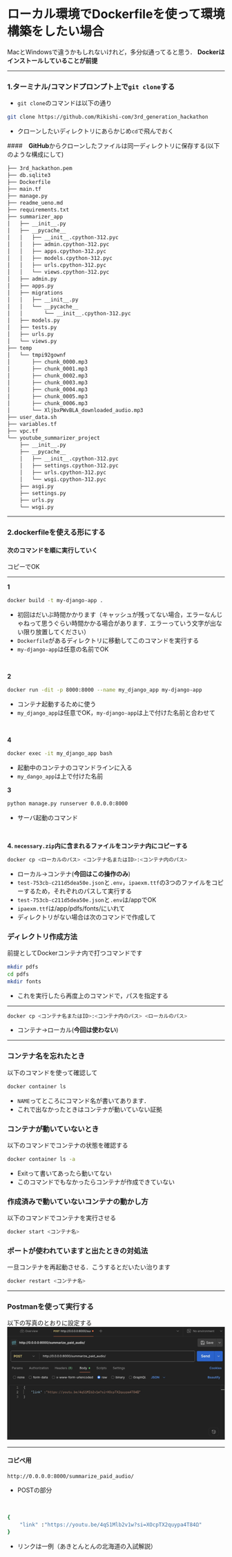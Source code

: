 # ローカル環境でDockerfileを使って環境構築をしたい場合
MacとWindowsで違うかもしれないけれど，多分似通ってると思う．
**Dockerはインストールしていることが前提**

---

### 1.ターミナル/コマンドプロンプト上で`git clone`する
- `git clone`のコマンドは以下の通り

```bash
git clone https://github.com/Rikishi-com/3rd_generation_hackathon
```
- クローンしたいディレクトリにあらかじめ`cd`で飛んでおく

####　**GitHub**からクローンしたファイルは同一ディレクトリに保存する(以下のような構成にして)
```tree
├── 3rd_hackathon.pem
├── db.sqlite3
├── Dockerfile
├── main.tf
├── manage.py
├── readme_ueno.md
├── requirements.txt
├── summarizer_app
│   ├── __init__.py
│   ├── __pycache__
│   │   ├── __init__.cpython-312.pyc
│   │   ├── admin.cpython-312.pyc
│   │   ├── apps.cpython-312.pyc
│   │   ├── models.cpython-312.pyc
│   │   ├── urls.cpython-312.pyc
│   │   └── views.cpython-312.pyc
│   ├── admin.py
│   ├── apps.py
│   ├── migrations
│   │   ├── __init__.py
│   │   └── __pycache__
│   │       └── __init__.cpython-312.pyc
│   ├── models.py
│   ├── tests.py
│   ├── urls.py
│   └── views.py
├── temp
│   └── tmpi92gownf
│       ├── chunk_0000.mp3
│       ├── chunk_0001.mp3
│       ├── chunk_0002.mp3
│       ├── chunk_0003.mp3
│       ├── chunk_0004.mp3
│       ├── chunk_0005.mp3
│       ├── chunk_0006.mp3
│       └── XljbxPWvBLA_downloaded_audio.mp3
├── user_data.sh
├── variables.tf
├── vpc.tf
└── youtube_summarizer_project
    ├── __init__.py
    ├── __pycache__
    │   ├── __init__.cpython-312.pyc
    │   ├── settings.cpython-312.pyc
    │   ├── urls.cpython-312.pyc
    │   └── wsgi.cpython-312.pyc
    ├── asgi.py
    ├── settings.py
    ├── urls.py
    └── wsgi.py

```

---

### 2.dockerfileを使える形にする

#### 次のコマンドを順に実行していく
コピーでOK

---

**1**
```bash
docker build -t my-django-app .
```
- 初回はだいぶ時間かかります（キャッシュが残ってない場合，エラーなんじゃねって思うぐらい時間かかる場合があります．エラーっていう文字が出ない限り放置してください）
- `Dockerfile`があるディレクトリに移動してこのコマンドを実行する
- `my-django-app`は任意の名前でOK
<br>

**2**
```bash
docker run -dit -p 8000:8000 --name my_django_app my-django-app
```
- コンテナ起動するために使う
- `my_django_app`は任意でOK，`my-django-app`は上で付けた名前と合わせて
<br>

**4**
```bash
docker exec -it my_django_app bash
```
- 起動中のコンテナのコマンドラインに入る
- `my_dango_app`は上で付けた名前

**3**
```bash
python manage.py runserver 0.0.0.0:8000
```
- サーバ起動のコマンド
<br>

**4. `necessary.zip`内に含まれるファイルをコンテナ内にコピーする**
```bash
docker cp <ローカルのパス> <コンテナ名またはID>:<コンテナ内のパス>
```
- ローカル→コンテナ(**今回はこの操作のみ**)
- `test-753cb-c211d5dea50e.json`と`.env`，`ipaexm.ttf`の3つのファイルをコピーするため，それぞれのパスして実行する
- `test-753cb-c211d5dea50e.json`と`.env`は/appでOK
- `ipaexm.ttf`は/app/pdfs/fonts/にいれて
- ディレクトリがない場合は次のコマンドで作成して

### ディレクトリ作成方法
前提としてDockerコンテナ内で打つコマンドです
```bash
mkdir pdfs
cd pdfs
mkdir fonts
```
- これを実行したら再度上のコマンドで，パスを指定する

---

```bash
docker cp <コンテナ名またはID>:<コンテナ内のパス> <ローカルのパス>
```
- コンテナ→ローカル(**今回は使わない**)

---

### コンテナ名を忘れたとき
以下のコマンドを使って確認して
```bash
docker container ls
```
- `NAME`ってところにコマンド名が書いてあります．
- これで出なかったときはコンテナが動いていない証拠

### コンテナが動いていないとき
以下のコマンドでコンテナの状態を確認する
```bash
docker container ls -a
```
- Exitって書いてあったら動いてない
- このコマンドでもなかったらコンテナが作成できていない

### 作成済みで動いていないコンテナの動かし方
以下のコマンドでコンテナを実行させる
```bash
docker start <コンテナ名>
```

### ポートが使われていますと出たときの対処法
一旦コンテナを再起動させる．こうするとだいたい治ります
```bash
docker restart <コンテナ名>
```


---

### Postmanを使って実行する
以下の写真のとおりに設定する
<br>
![Postman設定](postman_setting.jpg)

---

#### コピペ用

```POST
http://0.0.0.0:8000/summarize_paid_audio/
```
- POSTの部分

<br>

```bash
{
    "link" :"https://youtu.be/4qS1Mlb2v1w?si=XOcpTX2quypa4T84Ω"
}
```
- リンクは一例（あきとんとんの北海道の入試解説）
